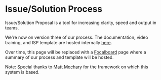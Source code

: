# Issue/Solution Process

Issue/Solution Proposal is a tool for increasing clarity, speed and output in teams. 

We're now on version three of our process. The documentation, video training, and ISP template are hosted internally [here](https://docs.google.com/document/d/17oHNwYMg_iil3HpGgg1QBIqCX4Q9KoYAyqMvjfwTiGE/edit).

Over time, this page will be replaced with a [Focalboard](https://focalboard.com) page where a summary of our process and template will be hosted.

Note: Special thanks to [Matt Mochary](https://www.linkedin.com/in/matt-mochary-34bb4/) for the framework on which this system is based.

